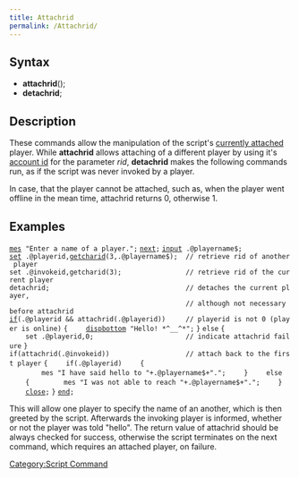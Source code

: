 ```yaml
---
title: Attachrid
permalink: /Attachrid/
---
```


Syntax
------

-   **attachrid**(<rid>);
-   **detachrid**;

Description
-----------

These commands allow the manipulation of the script's [currently attached](/RID#Usage "wikilink") player. While **attachrid** allows attaching of a different player by using it's [account id](/AID "wikilink") for the parameter *rid*, **detachrid** makes the following commands run, as if the script was never invoked by a player.

In case, that the player cannot be attached, such as, when the player went offline in the mean time, attachrid returns 0, otherwise 1.

Examples
--------

[`mes`](/mes "wikilink")` "Enter a name of a player.";`
[`next`](/next "wikilink")`;`
[`input`](/input "wikilink")` .@playername$;`
[`set`](/set "wikilink")` .@playerid,`[`getcharid`](/getcharid "wikilink")`(3,.@playername$);  // retrieve rid of another player`
`set .@invokeid,getcharid(3);                // retrieve rid of the current player`
`detachrid;                                  // detaches the current player,`
`                                            // although not necessary before attachrid`
[`if`](/if "wikilink")`(.@playerid && attachrid(.@playerid))     // playerid is not 0 (player is online)`
`{`
`    `[`dispbottom`](/dispbottom "wikilink")` "Hello! *^__^*";`
`}`
`else`
`{`
`    set .@playerid,0;                       // indicate attachrid failure`
`}`
`if(attachrid(.@invokeid))                   // attach back to the first player`
`{`
`    if(.@playerid)`
`    {`
`        mes "I have said hello to "+.@playername$+".";`
`    }`
`    else`
`    {`
`        mes "I was not able to reach "+.@playername$+".";`
`    }`
`    `[`close`](/close "wikilink")`;`
`}`
[`end`](/end "wikilink")`;`

This will allow one player to specify the name of an another, which is then greeted by the script. Afterwards the invoking player is informed, whether or not the player was told "hello". The return value of attachrid should be always checked for success, otherwise the script terminates on the next command, which requires an attached player, on failure.

[Category:Script Command](/Category:Script_Command "wikilink")